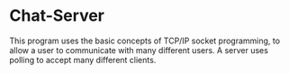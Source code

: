 # Chat-Server
 
This program uses the basic concepts of TCP/IP socket programming, to allow a user to 
communicate with many different users. A server uses polling to accept many different clients. 
